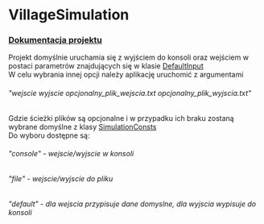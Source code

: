 # VillageSimulation
### [Dokumentacja projektu](VillageSimulationDocs.pdf)<br>
Projekt domyślnie uruchamia się z wyjściem do konsoli oraz wejściem w postaci parametrów znajdujących się w klasie [DefaultInput](src/main/java/Simulation/Input/DefaultInput.java)  <br>
W celu wybrania innej opcji należy aplikację uruchomić z argumentami<br> 
###### "wejscie wyjscie opcjonalny_plik_wejscia.txt opcjonalny_plik_wyjscia.txt"
Gdzie ścieżki plików są opcjonalne i w przypadku ich braku zostaną wybrane domyślne z klasy [SimulationConsts](src/main/java/Simulation/App/SimulationConsts.java)
<br>
Do wyboru dostępne są:<br>
###### "console" - wejscie/wyjscie w konsoli <br>
###### "file" - wejscie/wyjscie do pliku <br>
###### "default" - dla wejscia przypisuje dane domyslne, dla wyjscia wypisuje do konsoli
